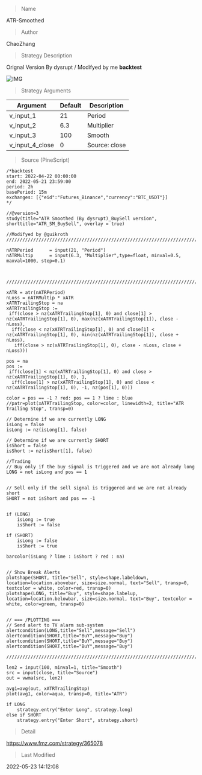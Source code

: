 
> Name

ATR-Smoothed

> Author

ChaoZhang

> Strategy Description

Orignal Version By dysrupt / Modifyed by me
**backtest**

 ![IMG](https://www.fmz.com/upload/asset/a76a0a04e9d9dc3115.png) 

> Strategy Arguments



|Argument|Default|Description|
|----|----|----|
|v_input_1|21|Period|
|v_input_2|6.3|Multiplier|
|v_input_3|100|Smooth|
|v_input_4_close|0|Source: close|high|low|open|hl2|hlc3|hlcc4|ohlc4|


> Source (PineScript)

``` pinescript
/*backtest
start: 2022-04-22 00:00:00
end: 2022-05-21 23:59:00
period: 2h
basePeriod: 15m
exchanges: [{"eid":"Futures_Binance","currency":"BTC_USDT"}]
*/

//@version=3
study(title="ATR Smoothed (By dysrupt)_BuySell version", shorttitle="ATR_SM_BuySell", overlay = true)

//Modifyed by @guikroth
////////////////////////////////////////////////////////////////////////////////INPUTS

nATRPeriod      = input(21, "Period")
nATRMultip      = input(6.3, "Multiplier",type=float, minval=0.5, maxval=1000, step=0.1)



/////////////////////////////////////////////////////////////////////////////////ATR

xATR = atr(nATRPeriod)
nLoss = nATRMultip * xATR
xATRTrailingStop = na
xATRTrailingStop := 
 iff(close > nz(xATRTrailingStop[1], 0) and close[1] > nz(xATRTrailingStop[1], 0), max(nz(xATRTrailingStop[1]), close - nLoss),
  iff(close < nz(xATRTrailingStop[1], 0) and close[1] < nz(xATRTrailingStop[1], 0), min(nz(xATRTrailingStop[1]), close + nLoss), 
   iff(close > nz(xATRTrailingStop[1], 0), close - nLoss, close + nLoss))) 
                       
pos = na 
pos := 
 iff(close[1] < nz(xATRTrailingStop[1], 0) and close > nz(xATRTrailingStop[1], 0), 1, 
  iff(close[1] > nz(xATRTrailingStop[1], 0) and close < nz(xATRTrailingStop[1], 0), -1, nz(pos[1], 0)))
 
color = pos == -1 ? red: pos == 1 ? lime : blue 
//patr=plot(xATRTrailingStop, color=color, linewidth=2, title="ATR Trailing Stop", transp=0)

// Deternine if we are currently LONG
isLong = false
isLong := nz(isLong[1], false)

// Determine if we are currently SHORT
isShort = false
isShort := nz(isShort[1], false)

//Trading
// Buy only if the buy signal is triggered and we are not already long
LONG = not isLong and pos == 1


// Sell only if the sell signal is triggered and we are not already short   
SHORT = not isShort and pos == -1


if (LONG)
    isLong := true
    isShort := false

if (SHORT)
    isLong := false
    isShort := true

barcolor(isLong ? lime : isShort ? red : na)


// Show Break Alerts
plotshape(SHORT, title="Sell", style=shape.labeldown, location=location.abovebar, size=size.normal, text="Sell", transp=0, textcolor = white, color=red, transp=0)
plotshape(LONG, title="Buy", style=shape.labelup, location=location.belowbar, size=size.normal, text="Buy", textcolor = white, color=green, transp=0)


// === /PLOTTING ===
// Send alert to TV alarm sub-system
alertcondition(LONG,title="Sell",message="Sell")
alertcondition(SHORT,title="BuY",message="Buy")
alertcondition(SHORT,title="BuY",message="Buy")
alertcondition(SHORT,title="BuY",message="Buy")

////////////////////////////////////////////////////////////////////////////////VWMA

len2 = input(100, minval=1, title="Smooth")
src = input(close, title="Source")
out = vwma(src, len2)

avg1=avg(out, xATRTrailingStop)
plot(avg1, color=aqua, transp=0, title="ATR")

if LONG
    strategy.entry("Enter Long", strategy.long)
else if SHORT
    strategy.entry("Enter Short", strategy.short)
```

> Detail

https://www.fmz.com/strategy/365078

> Last Modified

2022-05-23 14:12:08
